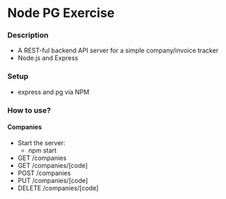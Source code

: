 # Node PG Exercise

### Description

- A REST-ful backend API server for a simple company/invoice tracker
- Node.js and Express

### Setup

- express and pg via NPM

### How to use?
#### Companies
- Start the server:
  - npm start
- GET /companies
- GET /companies/[code]
- POST /companies
- PUT /companies/[code]
- DELETE /companies/[code]
